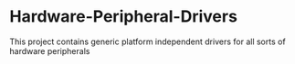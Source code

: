 # Hardware-Peripheral-Drivers
This project contains generic platform independent drivers for all sorts of hardware peripherals
